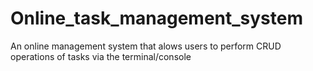 # Online_task_management_system
An online management system that alows users to perform CRUD operations of tasks via the terminal/console
